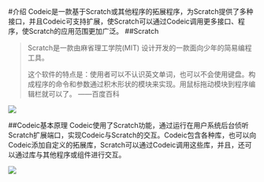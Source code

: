 #介绍
Codeic是一款基于Scratch或其他程序的拓展程序，为Scratch提供了多种接口，并且Codeic可支持扩展，使Scratch可以通过Codeic调用更多接口、程序，使Scratch的应用范围更加广泛。
##Scratch
> Scratch是一款由麻省理工学院(MIT) 设计开发的一款面向少年的简易编程工具。
> 
> 这个软件的特点是：使用者可以不认识英文单词，也可以不会使用键盘。构成程序的命令和参数通过积木形状的模块来实现。用鼠标拖动模块到程序编辑栏就可以了。
> ——百度百科

![](http://ambicour.github.io/Codeic/pic/0_1.png)

##Codeic基本原理
Codeic使用了Scratch功能，通过运行在用户系统后台侦听Scratch扩展端口，实现Codeic与Scratch的交互。Codeic包含各种库，也可以向Codeic添加自定义的拓展库，Scratch可以通过Codeic调用这些库，并且，还可以通过库与其他程序或组件进行交互。

![](http://ambicour.github.io/Codeic/pic/0_2.png)